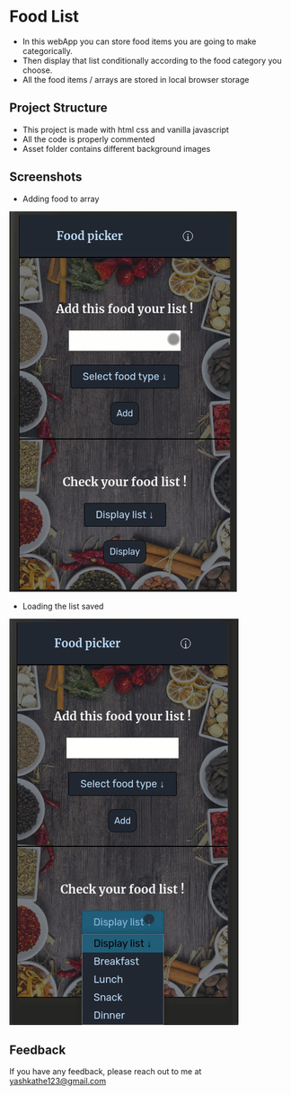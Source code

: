 
# Food List 

- In this webApp you can store food items you are going to make categorically.
- Then display that list conditionally according to the food category you choose.
- All the food items / arrays are stored in local browser storage 

## Project Structure

- This project is made with html css and vanilla javascript
- All the code is properly commented
- Asset folder contains different background images



## Screenshots

- Adding food to array

![ Step 1 ](https://raw.githubusercontent.com/yashkathe/food-list/master/asset/Step1.gif "Add")

- Loading the list saved

![ Phone View ](https://raw.githubusercontent.com/yashkathe/food-list/master/asset/Step2.gif "Load")
## Feedback

If you have any feedback, please reach out to me at yashkathe123@gmail.com

